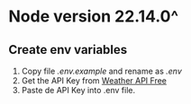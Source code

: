 # Node version 22.14.0^

## Create env variables
1. Copy file _.env.example_ and rename as _.env_
1. Get the API Key from [Weather API Free](https://www.weatherapi.com/)
1. Paste de API Key into .env file.
